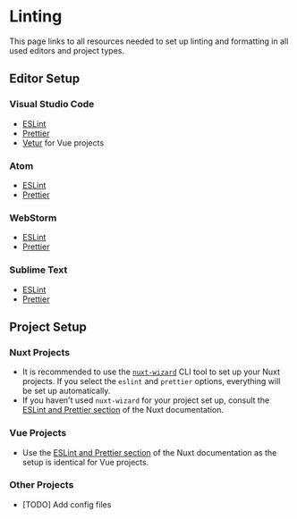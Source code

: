 # Linting

This page links to all resources needed to set up linting and formatting in all used editors and project types.

## Editor Setup

### Visual Studio Code
- [ESLint](https://marketplace.visualstudio.com/items?itemName=dbaeumer.vscode-eslint)
- [Prettier](https://marketplace.visualstudio.com/items?itemName=esbenp.prettier-vscode)
- [Vetur](https://marketplace.visualstudio.com/items?itemName=octref.vetur) for Vue projects

### Atom
- [ESLint](https://atom.io/packages/linter-eslint)
- [Prettier](https://atom.io/packages/prettier-atom)

### WebStorm
- [ESLint](https://www.jetbrains.com/help/webstorm/eslint.html)
- [Prettier](https://prettier.io/docs/en/webstorm.html)

### Sublime Text
- [ESLint](https://packagecontrol.io/packages/ESLint)
- [Prettier](https://packagecontrol.io/packages/JsPrettier)

## Project Setup

### Nuxt Projects
- It is recommended to use the [`nuxt-wizard`](https://www.npmjs.com/package/nuxt-wizard) CLI tool to set up your Nuxt projects. If you select the `eslint` and `prettier` options, everything will be set up automatically.
- If you haven't used `nuxt-wizard` for your project set up, consult the [ESLint and Prettier section](https://nuxtjs.org/guide/development-tools/#eslint-and-prettier) of the Nuxt documentation.

### Vue Projects
- Use the [ESLint and Prettier section](https://nuxtjs.org/guide/development-tools/#eslint-and-prettier) of the Nuxt documentation as the setup is identical for Vue projects.

### Other Projects
- [TODO] Add config files
